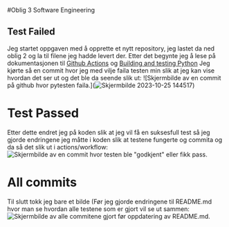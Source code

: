 
#Oblig 3 Software Engineering

## Test Failed
Jeg startet oppgaven med å opprette et nytt repository, jeg lastet da ned oblig 2 og la til filene jeg hadde levert der. 
Etter det begynte jeg å lese på dokumentasjonen til [Github Actions](https://docs.github.com/en/actions/learn-github-actions) og [Building and testing Python](https://docs.github.com/en/actions/automating-builds-and-tests/building-and-testing-python)
Jeg kjørte så en commit hvor jeg med vilje faila testen min slik at jeg kan vise hvordan det ser ut og det ble da seende slik ut:
![Skjermbilde av en commit på github hvor pytesten faila.](![Skjermbilde 2023-10-25 144517](https://github.com/TordWestby/ITF20319_Oblig3/assets/102856887/9ed61837-2f1b-4c52-8132-bb91445f3418))

# Test Passed
Etter dette endret jeg på koden slik at jeg vil få en suksesfull test så jeg gjorde endringene jeg måtte i koden slik at testene fungerte og commita og da så det slik ut i actions/workflow:
![Skjermbilde av en commit hvor testen ble "godkjent" eller fikk pass.](https://github.com/TordWestby/ITF20319_Oblig3/assets/102856887/b5f074d8-89dd-4ae3-bb31-c302b5cb570a)

# All commits
Til slutt tokk jeg bare et bilde (Før jeg gjorde endringene til README.md hvor man se hvordan alle testene som er gjort vil se ut sammen:
![Skjermbilde av alle commitene gjort før oppdatering av README.md.](https://github.com/TordWestby/ITF20319_Oblig3/assets/102856887/a5d34b36-4868-4d53-954c-02e0e455b8c0)
